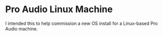 # Pro Audio Linux Machine
I intended this to help commission a new OS install for a Linux-based Pro Audio machine.
